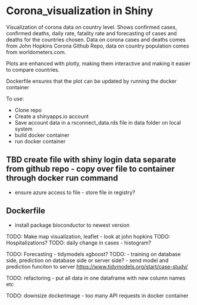 # Corona_visualization in Shiny

Visualization of corona data on country level.
Shows confirmed cases, confirmed deaths, daily rate, fatality rate and forecasting of cases and deaths for the countries chosen.
Data on corona cases and deaths comes from John Hopkins Corona Github Repo, data on country population comes from worldometers.com.

Plots are enhanced with plotly, making them interactive and making it easier to compare countries.

Dockerfile ensures that the plot can be updated by running the docker container

To use: 
- Clone repo
- Create a shinyapps.io account
- Save account data in a rsconnect_data.rds file in data folder on local system
- build docker container
- run docker container

## TBD create file with shiny login data separate from github repo - copy over file to container through docker run command
- ensure azure access to file - store file in registry?

## Dockerfile
- install package bioconductor to newest version

TODO: Make map visualization, leaflet - look at john hopkins
TODO: Hospitalizations?
TODO: daily change in cases - histogram?

TODO: Forecasting - tidymodels xgboost?
TODO: - training on database side, prediction on database side or server side? - send model and prediction funciton to server https://www.tidymodels.org/start/case-study/

TODO: refactoring - put all data in one dataframe with new column names etc 

TODO: downsize dockerimage - too many API requests in docker container
